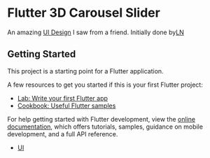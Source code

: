 # Flutter 3D Carousel Slider

An amazing [UI Design](<[Link](https://github.com/ln-dev7/3D-Carousel-Slider-UI)>) I saw from a friend. Initially done by[LN](https://github.com/ln-dev7)

## Getting Started

This project is a starting point for a Flutter application.

A few resources to get you started if this is your first Flutter project:

- [Lab: Write your first Flutter app](https://docs.flutter.dev/get-started/codelab)
- [Cookbook: Useful Flutter samples](https://docs.flutter.dev/cookbook)

For help getting started with Flutter development, view the
[online documentation](https://docs.flutter.dev/), which offers tutorials,
samples, guidance on mobile development, and a full API reference.

- [UI](https://github.com/yunweneric/flutter-3DCarousel-Slider/blob/main/3d-carousel.gif)
